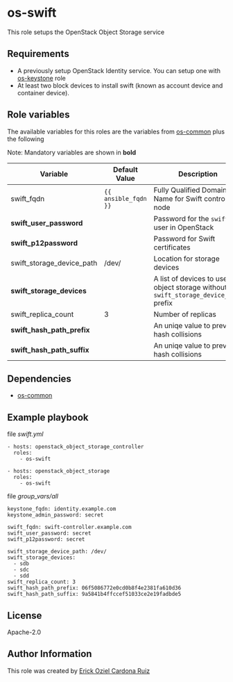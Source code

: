 # os-swift
This role setups the OpenStack Object Storage service

## Requirements
- A previously setup OpenStack Identity service.
  You can setup one with [os-keystone](https://github.com/clearlinux/clear-config-management/tree/master/roles/os-keystone) role
- At least two block devices to install swift (known as account device and container device).

## Role variables
The available variables for this roles are the variables from [os-common](https://github.com/clearlinux/clear-config-management/tree/master/roles/os-common) plus the following

Note: Mandatory variables are shown in **bold**

Variable | Default Value | Description
-------- | ------------- | -----------
swift_fqdn | `{{ ansible_fqdn }}` | Fully Qualified Domain Name for Swift controller node
**swift_user_password** | | Password for the `swift` user in OpenStack
**swift_p12password** | | Password for Swift certificates
swift_storage_device_path | /dev/ | Location for storage devices
**swift_storage_devices** | | A list of devices to use for object storage without the `swift_storage_device_path` prefix
swift_replica_count | 3 | Number of replicas
**swift_hash_path_prefix** | | An uniqe value to prevent hash collisions
**swift_hash_path_suffix** | | An uniqe value to prevent hash collisions

## Dependencies
* [os-common](https://github.com/clearlinux/clear-config-management/tree/master/roles/os-common)

## Example playbook
file *swift.yml*
```
- hosts: openstack_object_storage_controller
  roles:
    - os-swift

- hosts: openstack_object_storage
  roles:
    - os-swift
```

file *group_vars/all*
```
keystone_fqdn: identity.example.com
keystone_admin_password: secret

swift_fqdn: swift-controller.example.com
swift_user_password: secret
swift_p12password: secret

swift_storage_device_path: /dev/
swift_storage_devices:
  - sdb
  - sdc
  - sdd
swift_replica_count: 3
swift_hash_path_prefix: 06f5086772e0cd0b8f4e2381fa610d36
swift_hash_path_suffix: 9a5841b4ffccef51033ce2e19fadbde5
```

## License
Apache-2.0

## Author Information
This role was created by [Erick Oziel Cardona Ruiz](erick.cardona.ruiz@intel.com)
